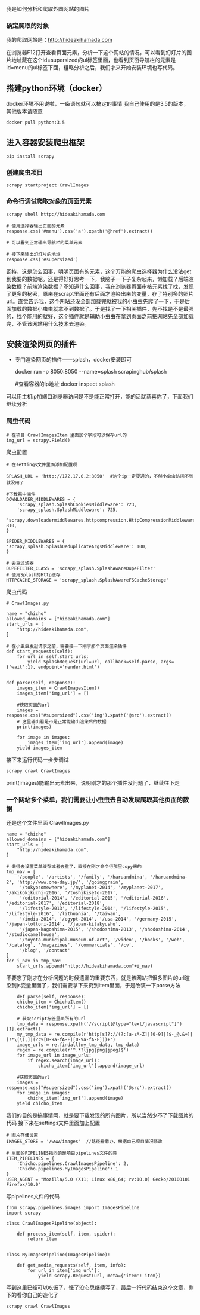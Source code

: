 我是如何分析和爬取外国网站的图片

### 确定爬取的对象  

我的爬取网站是：http://hideakihamada.com

在浏览器F12打开查看页面元素，分析一下这个网站的情况，可以看到幻灯片的图片地址藏在这个id=supersized的ul标签里面，也看到页面导航栏的元素是id=menu的ul标签下面，粗略分析之后，我们才来开始安装环境也写代码。



## 搭建python环境（docker）

docker环境不用说啦，一条语句就可以搞定的事情
我自己使用的是3.5的版本，其他版本请随意

    docker pull python:3.5
    
## 进入容器安装爬虫框架

    pip install scrapy 
    
    
### 创建爬虫项目

    scrapy startproject CrawlImages
    

### 命令行调试爬取对象的页面元素

    scrapy shell http://hideakihamada.com
    
    # 使用选择器输出页面的元素
    response.css('#menu').css('a').xpath('@href').extract()
    
    # 可以看到正常输出导航栏的菜单元素
    
    # 接下来输出幻灯片的地址
    response.css('#supersized')


瓦特，这是怎么回事，明明页面有的元素，这个万能的爬虫选择器为什么没法get到我要的数据呢。还是得好好思考一下，我脑子一下子复杂起来，懒加载？后端渲染数据？前端渲染数据？不知道什么回事，我在浏览器页面审核元素找了找，发现了更多的秘密，原来在scrapt里面还有后面才渲染出来的变量，存了特别多的照片url。直觉告诉我，这个网站还没全部加载完就被我的小虫虫先爬了一下，于是后面加载的数据小虫虫就拿不到数据了。于是找了一下相关插件，先不找是不是最强的，找个能用的就好，这个插件就是辅助小虫虫在拿到页面之前把网站先全部加载完，不管该网站用什么技术去渲染。


## 安装渲染网页的插件

- 专门渲染网页的插件——splash，docker安装即可

    
    docker run -p 8050:8050 --name=splash scrapinghub/splash

    #查看容器的ip地址
    docker inspect splash
    
可以用主机ip加端口浏览器访问是不是能正常打开，能的话就恭喜你了，下面我们继续分析


### 爬虫代码

    # 在项目 CrawlImagesItem 里面加个字段可以保存url的
    img_url = scrapy.Field()
    
    
爬虫配置
    
    # 在settings文件里面添加配置项
    
    SPLASH_URL = 'http://172.17.0.2:8050'  #这个ip一定要通的，不然小虫虫访问不到就没用了
    
    #下载器中间件
    DOWNLOADER_MIDDLEWARES = {
        'scrapy_splash.SplashCookiesMiddleware': 723,
        'scrapy_splash.SplashMiddleware': 725,
        'scrapy.downloadermiddlewares.httpcompression.HttpCompressionMiddleware': 810,
    }
    
    SPIDER_MIDDLEWARES = {
    'scrapy_splash.SplashDeduplicateArgsMiddleware': 100,
    }
    
    # 去重过滤器
    DUPEFILTER_CLASS = 'scrapy_splash.SplashAwareDupeFilter'
    # 使用Splash的Http缓存
    HTTPCACHE_STORAGE = 'scrapy_splash.SplashAwareFSCacheStorage'
    
爬虫代码

    # CrawlImages.py
    
    name = "chicho"
    allowed_domains = ["hideakihamada.com"]
    start_urls = [
        "http://hideakihamada.com",
    ]
        
    # 在小虫虫发起请求之前，需要接一下刚才那个页面渲染插件
    def start_requests(self):
        for url in self.start_urls:
            yield SplashRequest(url=url, callback=self.parse, args={'wait':1}, endpoint='render.html')
            
            
    def parse(self, response):
        images_item = CrawlImagesItem()
        images_item['img_url'] = []

        #获取页面的url
        images = response.css("#supersized").css('img').xpath('@src').extract()
        # 这里输出看是不是正常能输出渲染后的数据
        print(images)
        
        for image in images:
            images_item['img_url'].append(image)
        yield images_item
        
接下来运行代码一步步调试

    scrapy crawl CrawlImages
    
print(images)能输出元素出来，说明刚才的那个插件没问题了，继续往下走

### 一个网站多个菜单，我们需要让小虫虫去自动发现爬取其他页面的数据

还是这个文件里面 CrawlImages.py

    name = "chicho"
    allowed_domains = ["hideakihamada.com"]
    start_urls = [
        "http://hideakihamada.com",
    ]

    # 懒得去设置菜单缓存或者去重了，直接在刚才命令行那里copy来的
    tmp_nav = [
        '/people', '/artists', '/family', '/haruandmina', '/haruandmina-2', 'http://www.one-day.jp/', '/goinggrain',
         '/tokyosomewhere', '/myplanet-2014', '/myplanet-2017', '/akikokikuchi-2016', '/toshikiseto-2017',
         '/editorial-2014', '/editorial-2015', '/editorial-2016', '/editorial-2017', '/editorial-2018',
         '/lifestyle-2013', '/lifestyle-2014', '/lifestyle-2015', '/lifestyle-2016', '/lithuania', '/taiwan',
         '/india-2014', '/egypt-2014', '/usa-2014', '/germany-2015', '/japan-tottori-2014', '/japan-kitakyushu',
         '/japan-kagoshima-2015', '/shodoshima-2013', '/shodoshima-2014', '/studiocamelhouse',
         '/toyota-municipal-museum-of-art', '/video', '/books', '/web', '/catalog', '/magazines', '/commercials', '/cv',
         '/blog', '/contact'
    ]
    for i_nav in tmp_nav:
        start_urls.append("http://hideakihamada.com"+i_nav)
        
不要忘了刚才在分析问题的时候遗漏的重要东西，就是该网站把很多图片的url渲染到js变量里面了，我们需要拿下来扔到item里面，于是改装一下parse方法

        def parse(self, response):
        chicho_item = ChichoItem()
        chicho_item['img_url'] = []

        # 获取script标签里面所有的url
        tmp_data = response.xpath('//script[@type="text/javascript"]')[1].extract()
        my_tmp_data = re.compile(r'http[s]?://(?:[a-zA-Z]|[0-9]|[$-_@.&+]|[!*\(\),]|(?:%[0-9a-fA-F][0-9a-fA-F]))+')
        image_urls = re.findall(my_tmp_data, tmp_data)
        regex = re.compile(r'^.*?(jpg|png|jpeg)$')
        for image_url in image_urls:
            if regex.search(image_url):
                chicho_item['img_url'].append(image_url)

        #获取页面的url
        images = response.css("#supersized").css('img').xpath('@src').extract()
        for image in images:
            chicho_item['img_url'].append(image)
        yield chicho_item
        
我们的目的是搞事情阿，就是要下载发现的所有图片，所以当然少不了下载图片的代码
接下来在settings文件里面加上配置
    
    # 图片存储设置
    IMAGES_STORE = '/www/images'  //路径看着办，根据自己项目情况修改
    
    # 里面的PIPELINES指向的是项目pipelines文件的类
    ITEM_PIPELINES = {
        'Chicho.pipelines.CrawlImagesPipeline': 2,
        'Chicho.pipelines.MyImagesPipeline': 1
    }
    USER_AGENT = "Mozilla/5.0 (X11; Linux x86_64; rv:10.0) Gecko/20100101 Firefox/10.0"
    
    
写pipelines文件的代码

    
    from scrapy.pipelines.images import ImagesPipeline
    import scrapy
    
    class CrawlImagesPipeline(object):
    
        def process_item(self, item, spider):
            return item
    
    
    class MyImagesPipeline(ImagesPipeline):
    
        def get_media_requests(self, item, info):
            for url in item['img_url']:
                yield scrapy.Request(url, meta={'item': item})
                

写到这里已经可以吃饭了，饿了没心思继续写了，最后一行代码结束这个文章，剩下的看你自己的造化了

    scrapy crawl CrawlImages